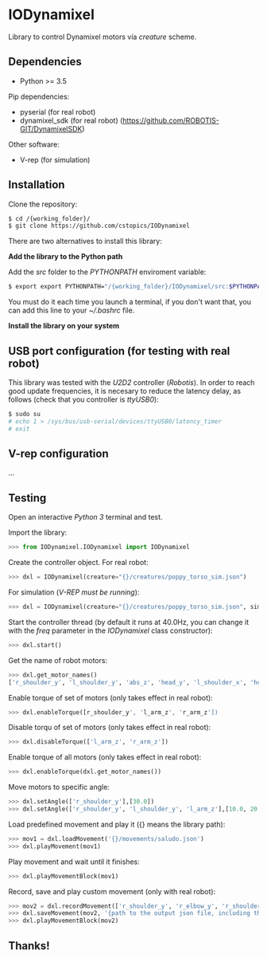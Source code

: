 # IODynamixel

Library to control Dynamixel motors vía *creature* scheme.

## Dependencies

* Python >= 3.5

Pip dependencies:

* pyserial (for real robot)
* dynamixel_sdk (for real robot) (https://github.com/ROBOTIS-GIT/DynamixelSDK)

Other software:

* V-rep (for simulation)

## Installation

Clone the repository:

``` bash
$ cd /{working_folder}/
$ git clone https://github.com/cstopics/IODynamixel
```

There are two alternatives to install this library:

**Add the library to the Python path**

Add the *src* folder to the *PYTHONPATH* enviroment variable:

``` bash
$ export export PYTHONPATH="/{working_folder}/IODynamixel/src:$PYTHONPATH"
```
You must do it each time you launch a terminal, if you don't want that, you can add this line to your *~/.bashrc* file.

**Install the library on your system**

## USB port configuration (for testing with real robot)

This library was tested with the *U2D2* controller (*Robotis*). In order to reach good update frequencies, it is necesary to reduce the latency delay, as follows (check that you controller is *ttyUSB0*):

``` bash
$ sudo su
# echo 1 > /sys/bus/usb-serial/devices/ttyUSB0/latency_timer
# exit
```

## V-rep configuration

...

## Testing

Open an interactive *Python 3* terminal and test.

Import the library:
``` python
>>> from IODynamixel.IODynamixel import IODynamixel
```
Create the controller object. For real robot:
``` python
>>> dxl = IODynamixel(creature="{}/creatures/poppy_torso_sim.json")
```
For simulation (*V-REP must be running*):
``` python
>>> dxl = IODynamixel(creature="{}/creatures/poppy_torso_sim.json", simulator='vrep')
```
Start the controller thread (by default it runs at 40.0Hz, you can change it with the *freq* parameter in the *IODynamixel* class constructor):
``` python
>>> dxl.start()
```
Get the name of robot motors:
``` python
>>> dxl.get_motor_names()
['r_shoulder_y', 'l_shoulder_y', 'abs_z', 'head_y', 'l_shoulder_x', 'head_z', 'r_elbow_y', 'r_shoulder_x', 'bust_y', 'bust_x', 'l_arm_z', 'l_elbow_y', 'r_arm_z']
```
Enable torque of set of motors (only takes effect in real robot):
``` python
>>> dxl.enableTorque([r_shoulder_y', 'l_arm_z', 'r_arm_z'])
```
Disable torqu of set of motors (only takes effect in real robot):
``` python
>>> dxl.disableTorque(['l_arm_z', 'r_arm_z'])
```
Enable torque of all motors (only takes effect in real robot):
``` python
>>> dxl.enableTorque(dxl.get_motor_names())
```
Move motors to specific angle:
``` python
>>> dxl.setAngle(['r_shoulder_y'],[30.0])
>>> dxl.setAngle(['r_shoulder_y', 'l_shoulder_y', 'l_arm_z'],[10.0, 20.0, 30.0])
```
Load predefined movement and play it ({} means the library path):
``` python
>>> mov1 = dxl.loadMovement('{}/movements/saludo.json')
>>> dxl.playMovement(mov1)
```
Play movement and wait until it finishes:
``` python
>>> dxl.playMovementBlock(mov1)
```
Record, save and play custom movement (only with real robot):
``` python
>>> mov2 = dxl.recordMovement(['r_shoulder_y', 'r_elbow_y', 'r_shoulder_x', 'r_arm_z'])
>>> dxl.saveMovement(mov2, '{path to the output json file, including the extension}')
>>> dxl.playMovementBlock(mov2)
```

## Thanks!
